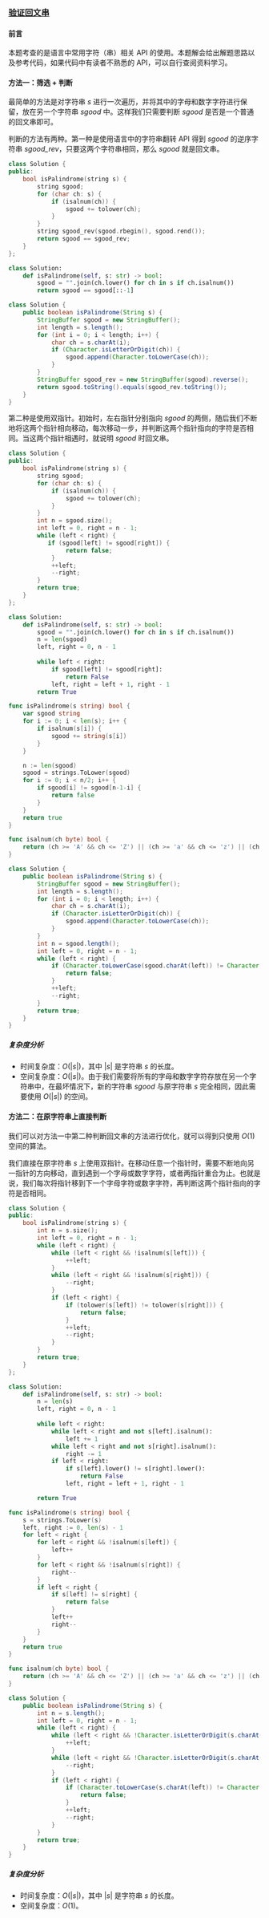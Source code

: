 ### [验证回文串](https://leetcode.cn/problems/valid-palindrome/solutions/292148/yan-zheng-hui-wen-chuan-by-leetcode-solution/)

#### 前言

本题考查的是语言中常用字符（串）相关 API 的使用。本题解会给出解题思路以及参考代码，如果代码中有读者不熟悉的 API，可以自行查阅资料学习。

#### 方法一：筛选 + 判断

最简单的方法是对字符串 $s$ 进行一次遍历，并将其中的字母和数字字符进行保留，放在另一个字符串 $\textit{sgood}$ 中。这样我们只需要判断 $\textit{sgood}$ 是否是一个普通的回文串即可。

判断的方法有两种。第一种是使用语言中的字符串翻转 API 得到 $\textit{sgood}$ 的逆序字符串 $\textit{sgood\_rev}$，只要这两个字符串相同，那么 $\textit{sgood}$ 就是回文串。

```c++
class Solution {
public:
    bool isPalindrome(string s) {
        string sgood;
        for (char ch: s) {
            if (isalnum(ch)) {
                sgood += tolower(ch);
            }
        }
        string sgood_rev(sgood.rbegin(), sgood.rend());
        return sgood == sgood_rev;
    }
};
```

```python
class Solution:
    def isPalindrome(self, s: str) -> bool:
        sgood = "".join(ch.lower() for ch in s if ch.isalnum())
        return sgood == sgood[::-1]
```

```java
class Solution {
    public boolean isPalindrome(String s) {
        StringBuffer sgood = new StringBuffer();
        int length = s.length();
        for (int i = 0; i < length; i++) {
            char ch = s.charAt(i);
            if (Character.isLetterOrDigit(ch)) {
                sgood.append(Character.toLowerCase(ch));
            }
        }
        StringBuffer sgood_rev = new StringBuffer(sgood).reverse();
        return sgood.toString().equals(sgood_rev.toString());
    }
}
```

第二种是使用双指针。初始时，左右指针分别指向 $\textit{sgood}$ 的两侧，随后我们不断地将这两个指针相向移动，每次移动一步，并判断这两个指针指向的字符是否相同。当这两个指针相遇时，就说明 $\textit{sgood}$ 时回文串。

```c++
class Solution {
public:
    bool isPalindrome(string s) {
        string sgood;
        for (char ch: s) {
            if (isalnum(ch)) {
                sgood += tolower(ch);
            }
        }
        int n = sgood.size();
        int left = 0, right = n - 1;
        while (left < right) {
           if (sgood[left] != sgood[right]) {
                return false;
            }
            ++left;
            --right;
        }
        return true;
    }
};
```

```python
class Solution:
    def isPalindrome(self, s: str) -> bool:
        sgood = "".join(ch.lower() for ch in s if ch.isalnum())
        n = len(sgood)
        left, right = 0, n - 1
        
        while left < right:
            if sgood[left] != sgood[right]:
                return False
            left, right = left + 1, right - 1
        return True
```

```go
func isPalindrome(s string) bool {
    var sgood string
    for i := 0; i < len(s); i++ {
        if isalnum(s[i]) {
            sgood += string(s[i])
        }
    }

    n := len(sgood)
    sgood = strings.ToLower(sgood)
    for i := 0; i < n/2; i++ {
        if sgood[i] != sgood[n-1-i] {
            return false
        }
    }
    return true
}

func isalnum(ch byte) bool {
    return (ch >= 'A' && ch <= 'Z') || (ch >= 'a' && ch <= 'z') || (ch >= '0' && ch <= '9')
}
```

```java
class Solution {
    public boolean isPalindrome(String s) {
        StringBuffer sgood = new StringBuffer();
        int length = s.length();
        for (int i = 0; i < length; i++) {
            char ch = s.charAt(i);
            if (Character.isLetterOrDigit(ch)) {
                sgood.append(Character.toLowerCase(ch));
            }
        }
        int n = sgood.length();
        int left = 0, right = n - 1;
        while (left < right) {
            if (Character.toLowerCase(sgood.charAt(left)) != Character.toLowerCase(sgood.charAt(right))) {
                return false;
            }
            ++left;
            --right;
        }
        return true;
    }
}
```

##### 复杂度分析

- 时间复杂度：$O(|s|)$，其中 $|s|$ 是字符串 $s$ 的长度。
- 空间复杂度：$O(|s|)$。由于我们需要将所有的字母和数字字符存放在另一个字符串中，在最坏情况下，新的字符串 $\textit{sgood}$ 与原字符串 $s$ 完全相同，因此需要使用 $O(|s|)$ 的空间。

#### 方法二：在原字符串上直接判断

我们可以对方法一中第二种判断回文串的方法进行优化，就可以得到只使用 $O(1)$ 空间的算法。

我们直接在原字符串 $s$ 上使用双指针。在移动任意一个指针时，需要不断地向另一指针的方向移动，直到遇到一个字母或数字字符，或者两指针重合为止。也就是说，我们每次将指针移到下一个字母字符或数字字符，再判断这两个指针指向的字符是否相同。

```c++
class Solution {
public:
    bool isPalindrome(string s) {
        int n = s.size();
        int left = 0, right = n - 1;
        while (left < right) {
            while (left < right && !isalnum(s[left])) {
                ++left;
            }
            while (left < right && !isalnum(s[right])) {
                --right;
            }
            if (left < right) {
                if (tolower(s[left]) != tolower(s[right])) {
                    return false;
                }
                ++left;
                --right;
            }
        }
        return true;
    }
};
```

```python
class Solution:
    def isPalindrome(self, s: str) -> bool:
        n = len(s)
        left, right = 0, n - 1
        
        while left < right:
            while left < right and not s[left].isalnum():
                left += 1
            while left < right and not s[right].isalnum():
                right -= 1
            if left < right:
                if s[left].lower() != s[right].lower():
                    return False
                left, right = left + 1, right - 1

        return True
```

```go
func isPalindrome(s string) bool {
    s = strings.ToLower(s)
    left, right := 0, len(s) - 1
    for left < right {
        for left < right && !isalnum(s[left]) {
            left++
        }
        for left < right && !isalnum(s[right]) {
            right--
        }
        if left < right {
            if s[left] != s[right] {
                return false
            }
            left++
            right--
        }
    }
    return true
}

func isalnum(ch byte) bool {
    return (ch >= 'A' && ch <= 'Z') || (ch >= 'a' && ch <= 'z') || (ch >= '0' && ch <= '9')
}
```

```java
class Solution {
    public boolean isPalindrome(String s) {
        int n = s.length();
        int left = 0, right = n - 1;
        while (left < right) {
            while (left < right && !Character.isLetterOrDigit(s.charAt(left))) {
                ++left;
            }
            while (left < right && !Character.isLetterOrDigit(s.charAt(right))) {
                --right;
            }
            if (left < right) {
                if (Character.toLowerCase(s.charAt(left)) != Character.toLowerCase(s.charAt(right))) {
                    return false;
                }
                ++left;
                --right;
            }
        }
        return true;
    }
}
```

##### 复杂度分析

- 时间复杂度：$O(|s|)$，其中 $|s|$ 是字符串 $s$ 的长度。
- 空间复杂度：$O(1)$。
